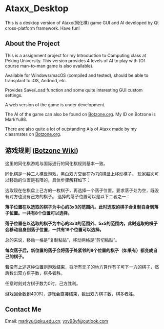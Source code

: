 # Ataxx_Desktop
This is a desktop version of Ataxx(同化棋) game GUI and AI developed by Qt cross-platform framework.
Have fun!

## About the Project
This is a assignment project for my Introduction to Computing class at Peking University. This version provides 4 levels of AI to play with (Of course man-to-man game is also available).

Available for Windows/macOS (compiled and tested), should be able to transplant to iOS, Android, etc.

Provides Save/Load function and some quite interesting GUI custom settings.

A web version of the game is under development.

The AI of the game can also be found on [Botzone.org](www.botzone.org). My ID on Botzone is MarkYu98.

There are also quite a lot of outstanding AIs of Ataxx made by my classmates on [Botzone.org](www.botzone.org).

## 游戏规则 ([Botzone Wiki](http://wiki.botzone.org/index.php?title=Ataxx))
这里的同化棋游戏与国际通行的同化棋规则基本一致。

同化棋是一种二人棋盘游戏，黑白双方交替在7x7的棋盘上移动棋子。
玩家每次可以移动的位置是有限的，具体步骤解释如下：

选取现在在棋盘上己方的一枚棋子，再选择一个落子位置。要求落子处为空，既没有对方也没有己方的棋子。
选择的落子位置可以是以下二者之一：

**落子位置在以选取的棋子为中心的3x3的范围内。此时选取的棋子会复制自身到落子位置。一共有8个位置可以选择。**

**落子位置在以选取的棋子为中心的3x3的范围外、5x5的范围内，此时选取的棋子会移动自身到落子位置，一共有16个位置可以选择。**

总的来说，移动一格是“复制粘贴”，移动两格是“剪切粘贴”。

**每次落子后，新位置的落子会将落子处紧邻的8个位置的棋子（如果有）都变成自己的棋子。**

若没有上述这种位置则游戏结束，将所有无子的地方算作有子可下一方的棋子，然后数出双方棋子数，棋多者胜。

任意时刻对方棋子数为0时，己方胜利。

游戏回合数到400时，游戏会直接结束，数出双方棋子数，棋多者胜。

## Contact Me
Email: markyu@pku.edu.cn; yxy98yf@outlook.com
